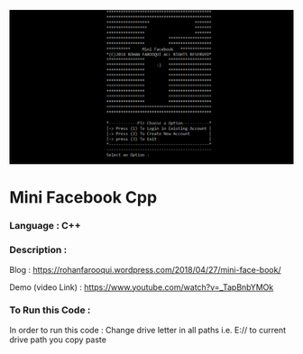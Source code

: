 ![](https://github.com/LOL-32/Mini-Facebook-Cpp/blob/master/Images/screenshot_20180609_084909.png)

# **Mini Facebook Cpp**

### **Language** : C++

### **Description** :

Blog               : https://rohanfarooqui.wordpress.com/2018/04/27/mini-face-book/

Demo (video Link)  : https://www.youtube.com/watch?v=_TapBnbYMOk


### **To Run this Code** :

In order to run this code : Change drive letter in all paths i.e. E:// to current drive path you copy paste






